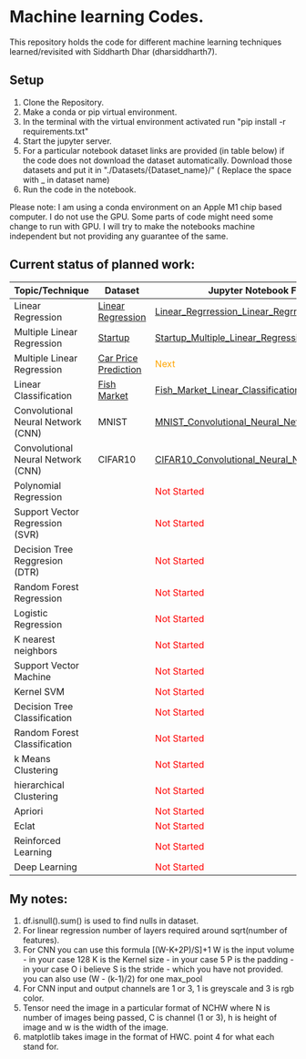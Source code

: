 # Machine learning Codes.

This repository holds the code for  different machine learning techniques learned/revisited with Siddharth Dhar (dharsiddharth7).

## Setup 

1) Clone the Repository.
2) Make a conda or pip virtual environment. 
3) In the terminal with the virtual environment activated run "pip install -r requirements.txt"
4) Start the jupyter server.
5) For a particular notebook dataset links are provided (in table below) if the code does not download the dataset automatically. Download those datasets and put it in "./Datasets/{Dataset_name}/" ( Replace the space with _ in dataset name)
6) Run the code in the notebook.

Please note: I am using a conda environment on an Apple M1 chip based computer. I do not use the GPU. Some parts of code might need some change to run with GPU. I will try to make the notebooks machine independent but not providing any guarantee of the same.

## Current status of planned work:

| Topic/Technique   | Dataset | Jupyter Notebook File | 
|-------|--------|-------|
| Linear Regression | [Linear Regression](https://www.kaggle.com/andonians/random-linear-regression) | [Linear_Regrression_Linear_Regrression.ipynb](Jupyter_Notebooks/Linear_Regrression_Linear_Regrression.ipynb)|
| Multiple Linear Regression | [Startup](https://www.kaggle.com/karthickveerakumar/startup-logistic-regression) | [Startup_Multiple_Linear_Regression.ipynb](Jupyter_Notebooks/Startup_Multiple_Linear_Regression.ipynb)|
| Multiple Linear Regression | [Car Price Prediction](https://www.kaggle.com/hellbuoy/car-price-prediction) | <span style="color:orange">Next</span> |
| Linear Classification | [Fish Market](https://www.kaggle.com/aungpyaeap/fish-market) | [Fish_Market_Linear_Classification.ipynb](Jupyter_Notebooks/Fish_Market_Linear_Classification.ipynb)|
| Convolutional Neural Network (CNN) | MNIST | [MNIST_Convolutional_Neural_Networks.ipynb](Jupyter_Notebooks/MNIST_Convolutional_Neural_Networks.ipynb)|
| Convolutional Neural Network (CNN) | CIFAR10 | [CIFAR10_Convolutional_Neural_Networks.ipynb](Jupyter_Notebooks/CIFAR10_Convolutional_Neural_Networks.ipynb)|
| Polynomial Regression | | <span style="color:Red">Not Started</span> |
| Support Vector Regression (SVR) | | <span style="color:Red">Not Started</span> |
| Decision Tree Reggresion (DTR) | | <span style="color:Red">Not Started</span> |
| Random Forest Regression | | <span style="color:Red">Not Started</span> |
| Logistic Regression | | <span style="color:Red">Not Started</span> |
| K nearest neighbors | | <span style="color:Red">Not Started</span> |
| Support Vector Machine | | <span style="color:Red">Not Started</span> |
| Kernel SVM | | <span style="color:Red">Not Started</span> |
| Decision Tree Classification | | <span style="color:Red">Not Started</span> |
| Random Forest Classification | | <span style="color:Red">Not Started</span> |
| k Means Clustering | | <span style="color:Red">Not Started</span> |
| hierarchical Clustering | | <span style="color:Red">Not Started</span> |
| Apriori | | <span style="color:Red">Not Started</span> |
| Eclat | | <span style="color:Red">Not Started</span> |
| Reinforced Learning | | <span style="color:Red">Not Started</span> |
| Deep Learning | | <span style="color:Red">Not Started</span> |

## My notes:

1) df.isnull().sum() is used to find nulls in dataset.
2) For linear regression number of layers required around sqrt(number of features). 
3) For CNN you can use this formula [(W-K+2P)/S]+1
      W is the input volume - in your case 128
      K is the Kernel size - in your case 5
      P is the padding - in your case O i believe
      S is the stride - which you have not provided.
   you can also use (W - (k-1)/2) for one max_pool
4) For CNN input and output channels are 1 or 3, 1 is greyscale and 3 is rgb color. 
5) Tensor need the image in a particular format of NCHW where N is number of images being passed, C is channel (1 or 3), h is height of image and w is the width of the image. 
6) matplotlib takes image in the format of HWC. point 4 for what each stand for.

